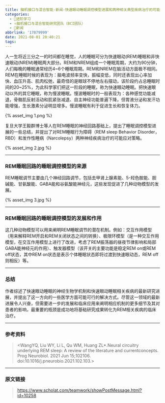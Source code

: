```yaml
---
title: 脑机接口与混合智能-新闻-快速眼动睡眠调控模型进展和两种相关典型疾病治疗的可能应对策略
categories:
  - 🌙进阶学习
  - ⭐脑机接口与混合智能研究团队（BCI团队）
  - 💫新闻
abbrlink: '17879999'
date: 2021-08-01 20:40:21
tags:
---
```


人一生将近三分之一的时间都在睡觉，人的睡眠可分为快速眼动(REM)睡眠和非快速眼动(NREM)睡眠两大部分。REM和NREM组成一个睡眠周期，大约为90分钟，人们每晚的睡眠通常经历4~6个睡眠周期。REM和NREM在脑活动方面极不相同。REM在睡眠时候的表现为：脑电波频率变快，振幅变低，同时还表现出心率加快、血压升高、肌肉松弛，最奇怪的是眼球不停地左右摆动，该阶段约占总睡眠时间的20~25%，为此科学家们把这一阶段的睡眠，称为快速眼动睡眠。把快速眼动以外的其它睡眠，称为慢波睡眠。慢波睡眠时的一般表现为：各种感觉功能减退，骨骼肌反射活动和肌紧张减退、自主神经功能普遍下降，但胃液分泌和发汗功能增强，生长激素分泌明显增多。慢波睡眠有利于促进生长和恢复体力。

<!--more-->

{% asset_img 1.png %}

复旦大学王毅群博士等人在REM睡眠的神经回路基础上，提出了睡眠调控模型进展的一些总结，并提出了对REM睡眠行为障碍（REM sleep Behavior Disorder，RBD）和发作性睡病（Narcolepsy）两种神经疾病治疗的可能应对策略。

{% asset_img 2.jpg %}

***

### REM睡眠回路的睡眠调控模型的来源

REM睡眠调节主要由几个神经回路调节，包括去甲肾上腺素能、5-羟色胺能、胆碱能、甘氨酸能、GABA能和谷氨酸能神经元，这些发现促进了几种动物模型的发展。

{% asset_img 3.jpg %}

***

### REM睡眠回路的睡眠调控模型的发展和作用

这几种动物模型可以用来阐明REM睡眠调节的潜在机制。例如：交互作用模型（用来解释REM开启和REM关闭状态之间的转换）、极限环模型（是一种交互作用模型，在交互作用模型上进行了改进，考虑了REM振荡器的昼夜节律影响和局部GABA能神经元的作用）、触发器模型（该开关的主要功能是稳定REM on或REM off状态，其中REM on状态是表示个体睡眠状态即将过渡到快速眼动态，REM off则相反）等。

***

### 总结

作者综述了快速眼动睡眠的神经生物学机制和快速眼动睡眠相关疾病的最新研究进展，并提出了这一方向的一些医学方面可能可行的解决方式。尽管这一领域的最新进展令人兴奋，但需要进一步的发展和临床应用来阐明相应机制的更多细节及其对患者的影响，最重要的瓶颈是成功地将基础研究成果转化为REM相关疾病的临床治疗。

***

### 参考资料

> <WangYQ, Liu WY, Li L, Qu WM, Huang ZL*.Neural circuitry underlying REM sleep: A review of the literature and currentconcepts. Prog Neurobiol. 2021 Jun 15;102106. doi:10.1016/j.pneurobio.2021.102.103.>

***

### 原文链接

> <https://www.scholat.com/teamwork/showPostMessage.html?id=10258>

